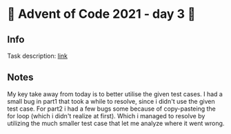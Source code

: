 # 🎄 Advent of Code 2021 - day 3 🎄

## Info

Task description: [link](https://adventofcode.com/2021/day/3)

## Notes

My key take away from today is to better utilise the given test cases. I had a small bug in part1 that took a while to resolve, since i didn't use the given test case. For part2 i had a few bugs some because of copy-pasteing the for loop (which i didn't realize at first). Which i managed to resolve by utilizing the much smaller test case that let me analyze where it went wrong.

